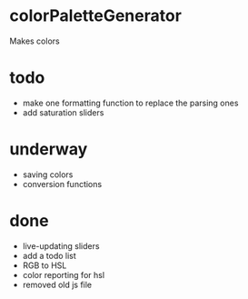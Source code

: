 # colorPaletteGenerator
Makes colors

# todo
- make one formatting function to replace the parsing ones
- add saturation sliders

# underway
- saving colors
- conversion functions

# done
- live-updating sliders
- add a todo list
- RGB to HSL
- color reporting for hsl
- removed old js file
